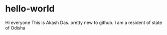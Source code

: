 # hello-world
Hi everyone 
This is Akash Das. pretty new to github.
I am a resident of state of Odisha 
